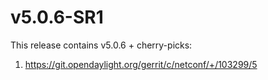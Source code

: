 # v5.0.6-SR1

This release contains v5.0.6 + cherry-picks:

1) https://git.opendaylight.org/gerrit/c/netconf/+/103299/5
